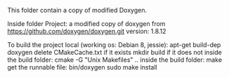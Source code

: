 This folder contain a copy of modified Doxygen.

Inside folder Project:
a modified copy of doxygen from https://github.com/doxygen/doxygen.git
version: 1.8.12

To build the project local (working os: Debian 8, jessie):
  apt-get build-dep doxygen
  delete CMakeCache.txt if it exists
  mkdir build if it does not
  inside the build folder: cmake -G "Unix Makefiles" ..
  inside the build folder: make
  get the runnable file: bin/doxygen
  sudo make install

